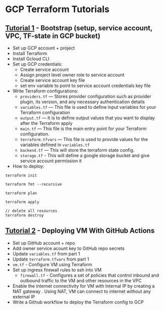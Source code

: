# GCP Terraform Tutorials

## [Tutorial 1](https://medium.com/google-cloud/getting-started-with-terraform-on-google-cloud-v1-0-67d2ec912641) - Bootstrap (setup, service account, VPC, TF-state in GCP bucket)
- Set up GCP account + project
- Install Terraform
- Install Gcloud CLI
- Set up GCP credentials:
   - Create service account
   - Assign project level owner role to service account
   - Create service account key file
   - set env variable to point to service account credentials key file
- Write Terraform configurations:
   - `providers.tf` — Stores provider configuration such as provider plugin, its version, and any necessary authentication details
   - `variables.tf` — This file is used to define input variables for your Terraform configuration
   - `output.tf` — It is to define output values that you want to display after the Terraform apply
   - `main.tf` — This file is the main entry point for your Terraform configuration.
   - `terraform.tfvars` — This file is used to provide values for the variables defined in `variables.tf`
   - `backend.tf` — This will store the terraform state config.
   - `storage.tf` - This will define a google storage bucket and give service account permission it
- How to deploy:
```
terraform init 

terraform fmt --recursive

terraform plan

terraform apply

// delete all resources
terraform destroy
```

## [Tutorial 2](https://medium.com/google-cloud/terraform-on-google-cloud-v1-1-deploying-vm-with-github-actions-446bc1061420) - Deploying VM With GitHub Actions
- Set up GitHub account + repo
- Add owner service acount key to GitHub repo secrets
- Update `variables.tf` from part 1
- Update `terraform.tfvars` from part 1
- `vm.tf` - Configure VM using Terraform
- Set up ingress firewall rules to ssh into VM
   - `firewall.tf` - Configures a set of policies that control inbound and outbound traffic to the VM and other resources in the VPC
- Enable the internet connectivity for VM with Internal IP by creating a NAT gateway . Using NAT, VM can connect to internet without any external IP
- Write a Github workflow to deploy the Terraform config to GCP